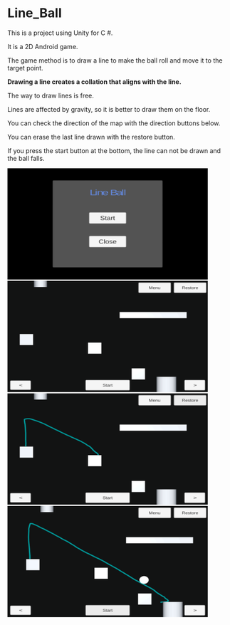 # Line_Ball

This is a project using Unity for C #.

It is a 2D Android game.



The game method is to draw a line to make the ball roll and move it to the target point.

**Drawing a line creates a collation that aligns with the line.**

The way to draw lines is free.

Lines are affected by gravity, so it is better to draw them on the floor.


You can check the direction of the map with the direction buttons below.

You can erase the last line drawn with the restore button.

If you press the start button at the bottom, the line can not be drawn and the ball falls.


<img src="/1.png" width="450" height="250"> <img src="/2.png" width="450" height="250">
<img src="/3.png" width="450" height="250"> <img src="/4.png" width="450" height="250">
